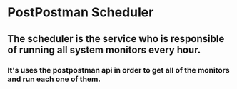 # PostPostman Scheduler
## The scheduler is the service who is responsible of running all system monitors every hour.

### It's uses the postpostman api in order to get all of the monitors and run each one of them.
